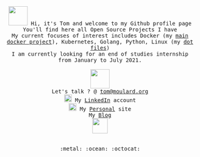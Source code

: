 <!-- Emoji can be found at https://gist.github.com/rxaviers/7360908 -->

<p align="center" >
<br><br>
<samp>
    <img src="https://media.giphy.com/media/bcKmIWkUMCjVm/giphy.gif" width="50px">
    Hi, it's Tom and welcome to my Github profile page<br>
    You'll find here all Open Source Projects I have<br>
    My current focuses of interest includes Docker (my <a href="https://github.com/tomMoulard/make-my-server">main docker project</a>), Kubernetes, Golang, Python, Linux (my <a href="https://github.com/tommoulard/configloader">dot files</a>)<br>
    I am currently looking for an end of studies internship from January to July 2021.
    <br><br>
    <img src="https://media.giphy.com/media/6MWahPArixa6I/giphy.gif" width="50px"><br>
    Let's talk ? @ <a href="mailto:tom@moulard.org?subject=Hello%2C%20from%20GitHub">tom@moulard.org</a><br>
    <img src="https://media.giphy.com/avatars/LinkedIn/ajFOa7zWYFyL/200h.jpg" width="20px"> My <a href="https://www.linkedin.com/in/tommoulard">LinkedIn</a> account<br>
    <img src="https://tom.moulard.org/assets/img/cloneTrooper.ico" width="20px"> My <a href="https://tom.moulard.org">Personal</a> site<br>
    My <a href="https://blog.moulard.org">Blog</a><br>
    <img src="http://hits.dwyl.com/tomMoulard/tomMoulard.svg" width="40px"><br>
    <!-- See https://hits.dwyl.com/ -->
    <br><br>
    :metal: :ocean: :octocat:
</samp>
</p>
